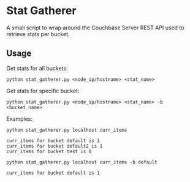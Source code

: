 # Stat Gatherer

A small script to wrap around the Couchbase Server REST API used to retrieve
stats per bucket.

## Usage
Get stats for all buckets:
```
python stat_gatherer.py <node_ip/hostname> <stat_name>
```

Get stats for specific bucket:
```
python stat_gatherer.py <node_ip/hostname> <stat_name> -b <bucket_name>
```

Examples:
```
python stat_gatherer.py localhost curr_items

curr_items for bucket default is 1
curr_items for bucket default2 is 1
curr_items for bucket test is 0
```

```
python stat_gatherer.py localhost curr_items -b default

curr_items for bucket default is 1
```